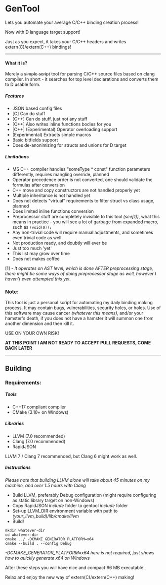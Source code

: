# GenTool 
Lets you automate your average C/C++ binding creation process!

Now with D language target support!

Just as you expect, it takes your C/C++ headers and writes extern(C)/extern(C++) bindings!

---
#### What it is?
Merely a ~~simple script~~ tool for parsing C/C++ source files based on clang compiler. In short - it searches for top level declarations and converts them to D usable form.

##### Features
* JSON based config files
* [C] Can do stuff
* [C++] Can do stuff, just not any stuff
* [C++] Also writes inline functions bodies for you
* [C++] (Experimental) Operator overloading support
* (Experimental) Extracts simple macros
* Basic bitfields support
* Does de-anonimizing for structs and unions for D target

##### Limitations
* MS C++ compiler handles "someType * const" function parameters differently, requires mangling override, planned
* Operator precedence order is not converted, one should validate the formulas after conversion
* C++ move and copy constructors are not handled properly yet
* Multiple inheritance is not handled yet
* Does not detects "virtual" requirements to filter struct vs class usage, planned
* Does limited inline functions conversion
* Preprocessor stuff are completely invisible to this tool *(see[1])*, what this means in practice - you will see a lot of garbage from expanded macro, such as ```(void(0));```
* Any non-trivial code will require manual adjustments, and sometimes even trivial code as well
* Not production ready, and doubtly will ever be
* Just too much 'yet'
* This list may grow over time
* Does not makes coffee

[1] - *It operates on AST level, which is done AFTER preprocessing stage, there might be some ways of doing preprocessor stage as well, however I haven't even attempted this yet.*

### **Note:**
This tool is just a personal script for automating my daily binding making process. It may contain bugs, vulnerabilities, security holes, or holes. Use of this software may cause cancer *(whatever this means)*, and/or your hamster's death, if you does not have a hamster it will summon one from another dimension and then kill it. 

USE ON YOUR OWN RISK!

**AT THIS POINT I AM NOT READY TO ACCEPT PULL REQUESTS, COME BACK LATER**

---
    
## Building
### Requirements:
##### Tools
* C++17 compliant compiler
* CMake (3.10+ on Windows)
##### Libraries
* LLVM (7.0 recommended)
* Clang (7.0 recommended)
* RapidJSON

LLVM 7 / Clang 7 recommended, but Clang 6 might work as well.

##### Instructions
*Please note that building LLVM alone will take about 45 minutes on my machine, and over 1.5 hours with Clang*
* Build LLVM, preferably Debug configuration (might require configuring as static library target on non-Windows)
* Copy RapidJSON *include* folder to gentool *include* folder
* Set-up LLVM_DIR environment variable with path to _(your_llvm_build)/lib/cmake/llvm_
* Build!
```
mkdir whatever-dir
cd whatever-dir
cmake ../ -DCMAKE_GENERATOR_PLATFORM=x64
cmake --build . --config Debug
```
*-DCMAKE_GENERATOR_PLATFORM=x64 here is not required, just shows how to quickly generate x64 on Windows*

After these steps you will have nice and compact 66 MB executable.

Relax and enjoy the new way of extern(C)/extern(C++) making!